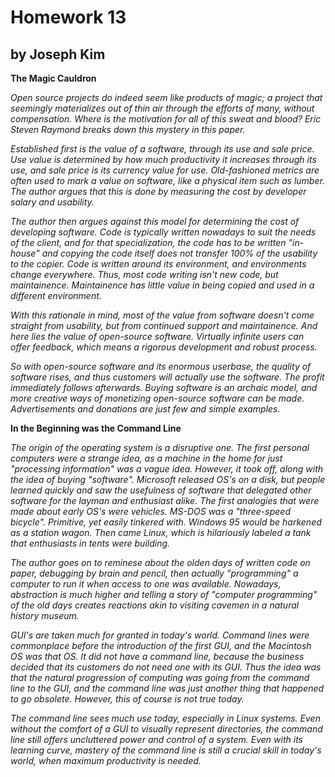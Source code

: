 # Homework 13
## by Joseph Kim

__The Magic Cauldron__

_Open source projects do indeed seem like products of magic; a project that seemingly materializes out of thin air through the efforts of many, without compensation. Where is the motivation for all of this sweat and blood? Eric Steven Raymond breaks down this mystery in this paper._

_Established first is the value of a software, through its use and sale price. Use value is determined by how much productivity it increases through its use, and sale price is its currency value for use. Old-fashioned metrics are often used to mark a value on software, like a physical item such as lumber. The author argues that this is done by measuring the cost by developer salary and usability._

_The author then argues against this model for determining the cost of developing software. Code is typically written nowadays to suit the needs of the client, and for that specialization, the code has to be written "in-house" and copying the code itself does not transfer 100% of the usability to the copier. Code is written around its environment, and environments change everywhere. Thus, most code writing isn't new code, but maintainence. Maintainence has little value in being copied and used in a different environment._

_With this rationale in mind, most of the value from software doesn't come straight from usability, but from continued support and maintainence. And here lies the value of open-source software. Virtually infinite users can offer feedback, which means a rigorous development and robust process._

_So with open-source software and its enormous userbase, the quality of software rises, and thus customers will actually use the software. The profit immediately follows afterwards. Buying software is an archaic model, and more creative ways of monetizing open-source software can be made. Advertisements and donations are just few and simple examples._


__In the Beginning was the Command Line__

_The origin of the operating system is a disruptive one. The first personal computers were a strange idea, as a machine in the home for just "processing information" was a vague idea. However, it took off, along with the idea of buying "software". Microsoft released OS's on a disk, but people learned quickly and saw the usefulness of software that delegated other software for the layman and enthusiast alike. The first analogies that were made about early OS's were vehicles. MS-DOS was a "three-speed bicycle". Primitive, yet easily tinkered with. Windows 95 would be harkened as a station wagon. Then came Linux, which is hilariously labeled a tank that enthusiasts in tents were building._

_The author goes on to reminese about the olden days of written code on paper, debugging by brain and pencil, then actually "programming" a computer to run it when access to one was available. Nowadays, abstraction is much higher and telling a story of "computer programming" of the old days creates reactions akin to visiting cavemen in a natural history museum._

_GUI's are taken much for granted in today's world. Command lines were commonplace before the introduction of the first GUI, and the Macintosh OS was that OS. It did not have a command line, because the business decided that its customers do not need one with its GUI. Thus the idea was that the natural progression of computing was going from the command line to the GUI, and the command line was just another thing that happened to go obsolete. However, this of course is not true today._

_The command line sees much use today, especially in Linux systems. Even without the comfort of a GUI to visually represent directories, the command line still offers uncluttered power and control of a system. Even with its learning curve, mastery of the command line is still a crucial skill in today's world, when maximum productivity is needed._
